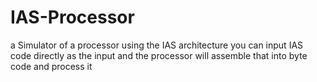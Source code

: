 # IAS-Processor
a Simulator of a processor using the IAS architecture
you can input IAS code directly as the input and the processor will assemble that into byte code and process it
